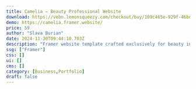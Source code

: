 ```yaml
---
title: Camelia — Beauty Professional Website
download: https://vebn.lemonsqueezy.com/checkout/buy/109c465e-929f-46bd-81ed-6c057e5508ab
demo: https://camelia.framer.website/
price: 59
author: "Slava Burian"
date: 2024-11-30T09:44:10.703Z
description: "Framer website template crafted exclusively for beauty individual professionals and salons. Dive into a world of sleek Swiss-style design, where bold fonts and seamless animations converge to create a visually stunning experience."
ssg: ["Framer"]
css: []
ui: []
cms: []
category: [Business,Portfolio]
draft: false
---
```

